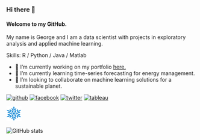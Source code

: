 ### Hi there 👋
#### Welcome to my GitHub.
My name is George and I am a data scientist with projects in exploratory analysis and applied machine learning.

Skills: R / Python / Java / Matlab

- 🔭 I’m currently working on my portfolio [here.](https://georgeaarong.github.io/) 
- 🌱 I’m currently learning time-series forecasting for energy management. 
- 👯 I’m looking to collaborate on machine learning solutions for a sustainable planet. 


[<img src='https://cdn.jsdelivr.net/npm/simple-icons@3.0.1/icons/github.svg' alt='github' height='40'>](https://github.com/georgeaarong)  [<img src='https://cdn.jsdelivr.net/npm/simple-icons@3.0.1/icons/facebook.svg' alt='facebook' height='40'>](https://www.facebook.com/georgeaaron.garcia)  [<img src='https://cdn.jsdelivr.net/npm/simple-icons@3.0.1/icons/twitter.svg' alt='twitter' height='40'>](https://twitter.com/georgeaarong)  [<img src='https://cdn.jsdelivr.net/npm/simple-icons@3.0.1/icons/tableau.svg' alt='tableau' height='40'>](https://public.tableau.com/profile/george.garcia3963#!/)  

<a href='https://archiveprogram.github.com/'><img src='https://raw.githubusercontent.com/acervenky/animated-github-badges/master/assets/acbadge.gif' width='40' height='40'></a> 

![GitHub stats](https://github-readme-stats.vercel.app/api?username=georgeaarong&show_icons=true)  

